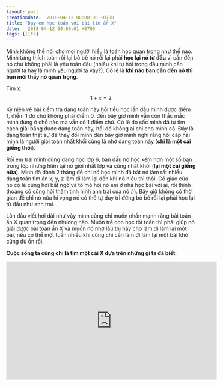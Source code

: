 ```yaml
---
layout: post
creationdate:  2018-04-12 00:00:00 +0700
title: "Dạy em học toán với bài tìm ẩn X"
date:   2018-04-12 00:00:01 +0700
tags: [life]
---
```


Mình không thể nói cho mọi người hiểu là toán học quan trọng như thế nào. Mình từng thích toán rồi lại bỏ bê nó rồi lại phải **học lại nó từ đầu** vì cần đến nó chứ không phải là yêu toán đâu (nhiều khi tự hỏi trong đầu mình cần người ta hay là mình yêu người ta vậy?). Có lẽ là **khi nào bạn cần đến nó thì bạn mới thấy nó quan trọng**.

Tìm x:
$$1+x=2$$

Kỷ niện về bài kiểm tra dạng toán này hồi tiểu học lần đầu mình được điểm 1, điểm 1 đó chứ không phải điểm 0, đến bây giờ mình vẫn còn thắc mắc mình đúng ở chỗ nào mà vẫn có 1 điểm chứ. Có lẽ do sốc mình đã tự tìm cách giải bằng được dạng toán này, hồi đó không ai chỉ cho mình cả. Đây là dạng toán thật sự đã thay đổi mình đến bây giờ mình nghĩ rằng hồi cấp hai mình là người giỏi toán nhất khối cũng là nhờ dạng toán này (**chỉ là một cái giếng thôi**).

Rồi em trai mình cũng đang học lớp 6, ban đầu nó học kém hơn một số bạn trong lớp nhưng hiện tại nó giỏi nhất lớp và cũng nhất khối (**lại một cái giếng nữa**). Mình đã dành 2 tháng để chỉ nó học mình đã bắt nó làm rất nhiều dạng toán tìm ẩn x, y, z làm đi làm lại đến khi nó hiểu thì thôi. Cô giáo của nó có lẽ cũng hơi bất ngờ và tò mò hỏi nó em ở nhà học bài với ai, rồi thỉnh thoảng cô cũng hỏi thăm tình hình anh trai của nó :)). Bây giờ không có thời gian để chỉ nó nữa hi vọng nó có thể tự duy trì đừng bỏ bê rồi lại phải học lại từ đầu như anh trai.

Lần đầu viết hơi dài như vậy mình cũng chỉ muốn nhấn mạnh rằng bài toán ẩn X quan trọng đến nhường nào. Muốn trẻ con học tốt toán thì phải giúp nó giải được bài toán ẩn X và muốn nó nhớ lâu thì hãy cho làm đi làm lại một bài, nếu có thể một tuần nhiều khi cũng chỉ cần làm đi làm lại một bài khó cũng đủ ổn rồi.

**Cuộc sống ta cũng chỉ là tìm một cái X dựa trên những gì ta đã biết**.

<iframe style=" display:block;margin: auto" width="560" height="315" src="https://www.youtube.com/embed/H0erSMF3Xxk" frameborder="0" allow="autoplay; encrypted-media" allowfullscreen></iframe>